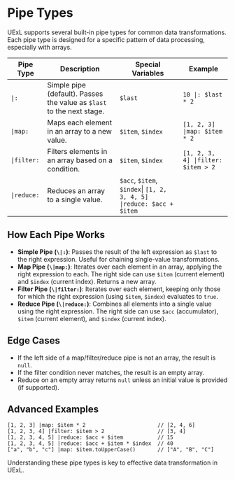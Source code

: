 # Pipe Types

UExL supports several built-in pipe types for common data transformations. Each pipe type is designed for a specific pattern of data processing, especially with arrays.

| Pipe Type   | Description                                                                 | Special Variables         | Example                                   |
|-------------|-----------------------------------------------------------------------------|--------------------------|-------------------------------------------|
| `\|:`        | Simple pipe (default). Passes the value as `$last` to the next stage.       | `$last`                  | `10 \|: $last * 2`                        |
| `\|map:`     | Maps each element in an array to a new value.                               | `$item`, `$index`        | `[1, 2, 3] \|map: $item * 2`              |
| `\|filter:`  | Filters elements in an array based on a condition.                          | `$item`, `$index`        | `[1, 2, 3, 4] \|filter: $item > 2`        |
| `\|reduce:`  | Reduces an array to a single value.                                         | `$acc`, `$item`, `$index`\| `[1, 2, 3, 4, 5] \|reduce: $acc + $item`  |

## How Each Pipe Works

- **Simple Pipe (`\|:`)**: Passes the result of the left expression as `$last` to the right expression. Useful for chaining single-value transformations.
- **Map Pipe (`\|map:`)**: Iterates over each element in an array, applying the right expression to each. The right side can use `$item` (current element) and `$index` (current index). Returns a new array.
- **Filter Pipe (`\|filter:`)**: Iterates over each element, keeping only those for which the right expression (using `$item`, `$index`) evaluates to `true`.
- **Reduce Pipe (`\|reduce:`)**: Combines all elements into a single value using the right expression. The right side can use `$acc` (accumulator), `$item` (current element), and `$index` (current index).

## Edge Cases

- If the left side of a map/filter/reduce pipe is not an array, the result is `null`.
- If the filter condition never matches, the result is an empty array.
- Reduce on an empty array returns `null` unless an initial value is provided (if supported).

## Advanced Examples

```
[1, 2, 3] |map: $item * 2                       // [2, 4, 6]
[1, 2, 3, 4] |filter: $item > 2                 // [3, 4]
[1, 2, 3, 4, 5] |reduce: $acc + $item           // 15
[1, 2, 3, 4, 5] |reduce: $acc + $item * $index  // 40
["a", "b", "c"] |map: $item.toUpperCase()       // ["A", "B", "C"]
```

Understanding these pipe types is key to effective data transformation in UExL.